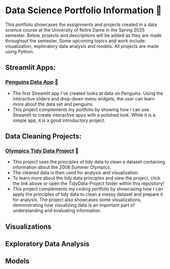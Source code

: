 # Data Science Portfolio Information 📖 
This portfolio showcases the assignments and projects created in a data science course at the University of Notre Dame in the Spring 2025 semester. Below, projects and descriptions will be added as they are made throughout the semester. Some upcoming topics and work include: visualization, exploratory data analysis and models. All projects are made using Python. 

## Streamlit Apps:
### [Penguins Data App](https://github.com/nataliebock/Bock-Data-Science-Portfolio/tree/main/basic_streamlit_app) 🐧 
- The first Streamlit app I've created looks at data on Penguins. Using the interactive sliders and drop-down menu widgets, the user can learn more about the data set and penguins.
- This project complements my portfolio by showing how I can use Streamlit to create interactive apps with a polished look. While it is a simple app, it is a good introductory project. 

## Data Cleaning Projects: 
### [Olympics Tidy Data Project](https://github.com/nataliebock/Bock-Data-Science-Portfolio/tree/main/TidyData-Project) 🥇 
- This project uses the principles of tidy data to clean a dataset containing information about the 2008 Summer Olympics.
- The cleaned data is then used for analysis and visualization.
- To learn more about the tidy data principles and view the project, click the link above or open the TidyData-Project folder within this repository!
- This project complements my coding portfolio by showcasing how I can apply the principles of tidy data to clean a messy dataset and prepare it for analysis. The project also showcases some visualizations, demonstrating how visualizing data is an important part of understanding and evaluating information. 

## Visualizations 

## Exploratory Data Analysis 

## Models
